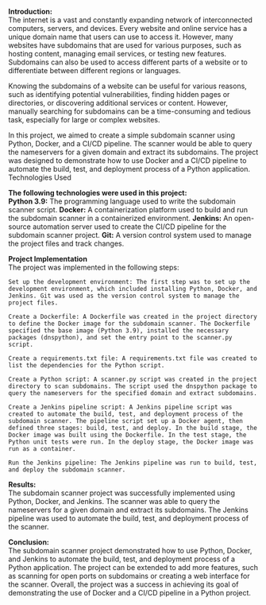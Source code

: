 **Introduction:**</br>
The internet is a vast and constantly expanding network of interconnected computers, servers, and devices. Every website and online service has a unique domain name that users can use to access it. However, many websites have subdomains that are used for various purposes, such as hosting content, managing email services, or testing new features. Subdomains can also be used to access different parts of a website or to differentiate between different regions or languages.

Knowing the subdomains of a website can be useful for various reasons, such as identifying potential vulnerabilities, finding hidden pages or directories, or discovering additional services or content. However, manually searching for subdomains can be a time-consuming and tedious task, especially for large or complex websites.

In this project, we aimed to create a simple subdomain scanner using Python, Docker, and a CI/CD pipeline. The scanner would be able to query the nameservers for a given domain and extract its subdomains. The project was designed to demonstrate how to use Docker and a CI/CD pipeline to automate the build, test, and deployment process of a Python application.
Technologies Used

**The following technologies were used in this project:**</br>
    **Python 3.9:** The programming language used to write the subdomain scanner script.
    **Docker:** A containerization platform used to build and run the subdomain scanner in a containerized environment.
    **Jenkins:** An open-source automation server used to create the CI/CD pipeline for the subdomain scanner project.
    **Git:** A version control system used to manage the project files and track changes.

**Project Implementation**</br>
The project was implemented in the following steps:

    Set up the development environment: The first step was to set up the development environment, which included installing Python, Docker, and Jenkins. Git was used as the version control system to manage the project files.

    Create a Dockerfile: A Dockerfile was created in the project directory to define the Docker image for the subdomain scanner. The Dockerfile specified the base image (Python 3.9), installed the necessary packages (dnspython), and set the entry point to the scanner.py script.

    Create a requirements.txt file: A requirements.txt file was created to list the dependencies for the Python script.

    Create a Python script: A scanner.py script was created in the project directory to scan subdomains. The script used the dnspython package to query the nameservers for the specified domain and extract subdomains.

    Create a Jenkins pipeline script: A Jenkins pipeline script was created to automate the build, test, and deployment process of the subdomain scanner. The pipeline script set up a Docker agent, then defined three stages: build, test, and deploy. In the build stage, the Docker image was built using the Dockerfile. In the test stage, the Python unit tests were run. In the deploy stage, the Docker image was run as a container.

    Run the Jenkins pipeline: The Jenkins pipeline was run to build, test, and deploy the subdomain scanner.

**Results:**</br>
The subdomain scanner project was successfully implemented using Python, Docker, and Jenkins. The scanner was able to query the nameservers for a given domain and extract its subdomains. The Jenkins pipeline was used to automate the build, test, and deployment process of the scanner.

**Conclusion:**</br>
The subdomain scanner project demonstrated how to use Python, Docker, and Jenkins to automate the build, test, and deployment process of a Python application. The project can be extended to add more features, such as scanning for open ports on subdomains or creating a web interface for the scanner. Overall, the project was a success in achieving its goal of demonstrating the use of Docker and a CI/CD pipeline in a Python project.
